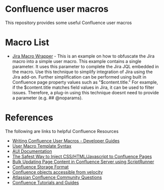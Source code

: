 # Confluence user macros
This repository provides some useful Confluence user macros

# Macro List
* [Jira Macro Wrapper](https://github.com/t3knoid/confluence-user-macros/blob/main/user-macros/jira-macro-wrapper.macro) - This is an example on how to obfuscate the Jira macro into a simple user macro. This example contains a single parameter. It uses this parameter to complete the Jira JQL embedded in the macro. Use this technique to simplify integration of Jira using the Jira add-on. Further simplification can be performed using built in Confluence page property values such as "$content.title." For example, if the $content.title matches field values in Jira, it can be used to filter issues. Therefore, a plug-in using this technique doesnt need to provide a parameter (e.g. ## @noparams).

# References
The following are links to helpful Confluence Resources

* [Writing Confluence User Macros - Developer Guides](https://developer.atlassian.com/server/confluence/confluence-user-macro-guide/)
* [User Macro Template Syntax](https://confluence.atlassian.com/doc/user-macro-template-syntax-223906130.html)
* [AUI Documentation](https://docs.atlassian.com/aui/)
* [The Safest Way to Inject CSS/HTML/Javascript to Confluence Pages](https://blog.servicerocket.com/adoption/the-safest-way-to-inject-css/html/javascript-to-confluence-pages)
* [Bulk Updating Page Content in Confluence Server using ScriptRunner](https://community.atlassian.com/t5/Confluence-articles/Bulk-Updating-Page-Content-in-Confluence-Server-using/ba-p/1385821)
* [Confluence Storage Format](https://confluence.atlassian.com/doc/confluence-storage-format-790796544.html)
* [Confluence objects accessible from velocity](https://developer.atlassian.com/server/confluence/confluence-objects-accessible-from-velocity/)
* [Atlassian Confluence Community Questions](https://community.atlassian.com/t5/Confluence-questions/qa-p/confluence-questions)
* [Confluence Tutorials and Guides](https://developer.atlassian.com/server/confluence/tutorials-and-guides/)



